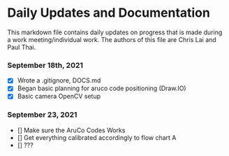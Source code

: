 # Daily Updates and Documentation

This markdown file contains daily updates on progress that is made during a work meeting/individual work. The authors of this file are Chris Lai and Paul Thai. 

### September 18th, 2021
- [x] Wrote a .gitignore, DOCS.md
- [x] Began basic planning for aruco code positioning (Draw.IO)
- [x] Basic camera OpenCV setup

### September 23, 2021
- [] Make sure the AruCo Codes Works
- [] Get everything calibrated accordingly to flow chart A
- [] ??? 







































